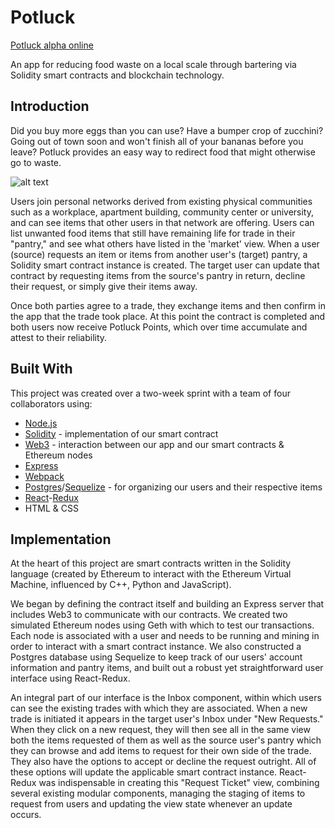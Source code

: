 # Potluck

[Potluck alpha online](http://potluck-market.com/)

An app for reducing food waste on a local scale through bartering via Solidity smart contracts and blockchain technology.


## Introduction

Did you buy more eggs than you can use? Have a bumper crop of zucchini? Going out of town soon and won't finish all of your bananas before you leave? Potluck provides an easy way to redirect food that might otherwise go to waste.

![alt text](./public/readme/communityboard.png "Potluck community ledger displaying trades that have recently taken place, including usernames, the foods that were exchanged, and user comments")

Users join personal networks derived from existing physical communities such as a workplace, apartment building, community center or university, and can see items that other users in that network are offering. Users can list unwanted food items that still have remaining life for trade in their "pantry," and see what others have listed in the 'market' view. When a user (source) requests an item or items from another user's (target) pantry, a Solidity smart contract instance is created. The target user can update that contract by requesting items from the source's pantry in return, decline their request, or simply give their items away.

Once both parties agree to a trade, they exchange items and then confirm in the app that the trade took place. At this point the contract is completed and both users now receive Potluck Points, which over time accumulate and attest to their reliability.

## Built With

This project was created over a two-week sprint with a team of four collaborators using:
* [Node.js](https://nodejs.org/en/)
* [Solidity](http://solidity.readthedocs.io/en/latest/) - implementation of our smart contract
* [Web3](https://web3js.readthedocs.io/en/1.0/) - interaction between our app and our smart contracts & Ethereum nodes
* [Express](https://expressjs.com/)
* [Webpack](https://webpack.js.org/)
* [Postgres](https://www.postgresql.org/)/[Sequelize](http://docs.sequelizejs.com/) - for organizing our users and their respective items
* [React](https://reactjs.org/)-[Redux](https://redux.js.org/)
* HTML & CSS


## Implementation

At the heart of this project are smart contracts written in the Solidity language (created by Ethereum to interact with the Ethereum Virtual Machine, influenced by C++, Python and JavaScript).

We began by defining the contract itself and building an Express server that includes Web3 to communicate with our contracts. We created two simulated Ethereum nodes using Geth with which to test our transactions. Each node is associated with a user and needs to be running and mining in order to interact with a smart contract instance. We also constructed a Postgres database using Sequelize to keep track of our users' account information and pantry items, and built out a robust yet straightforward user interface using React-Redux.

An integral part of our interface is the Inbox component, within which users can see the existing trades with which they are associated. When a new trade is initiated it appears in the target user's Inbox under "New Requests." When they click on a new request, they will then see all in the same view both the items requested of them as well as the source user's pantry which they can browse and add items to request for their own side of the trade. They also have the options to accept or decline the request outright. All of these options will update the applicable smart contract instance. React-Redux was indispensable in creating this "Request Ticket" view, combining several existing modular components, managing the staging of items to request from users and updating the view state whenever an update occurs.
